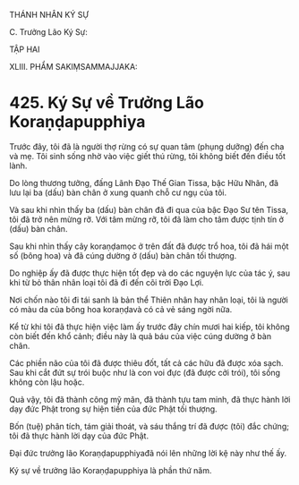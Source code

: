 THÁNH NHÂN KÝ SỰ

C. Trưởng Lão Ký Sự:

TẬP HAI

XLIII. PHẨM SAKIṂSAMMAJJAKA:

# 425. Ký Sự về Trưởng Lão Koraṇḍapupphiya

Trước đây, tôi đã là người thợ rừng có sự quan tâm (phụng dưỡng) đến cha và mẹ. Tôi sinh sống nhờ vào việc giết thú rừng, tôi không biết đến điều tốt lành.

Do lòng thương tưởng, đấng Lãnh Đạo Thế Gian Tissa, bậc Hữu Nhãn, đã lưu lại ba (dấu) bàn chân ở xung quanh chỗ cư ngụ của tôi.

Và sau khi nhìn thấy ba (dấu) bàn chân đã đi qua của bậc Đạo Sư tên Tissa, tôi đã trở nên mừng rỡ. Với tâm mừng rỡ, tôi đã làm cho tâm được tịnh tín ở (dấu) bàn chân.

Sau khi nhìn thấy cây koraṇḍamọc ở trên đất đã được trổ hoa, tôi đã hái một số (bông hoa) và đã cúng dường ở (dấu) bàn chân tối thượng.

Do nghiệp ấy đã được thực hiện tốt đẹp và do các nguyện lực của tác ý, sau khi từ bỏ thân nhân loại tôi đã đi đến cõi trời Đạo Lợi.

Nơi chốn nào tôi đi tái sanh là bản thể Thiên nhân hay nhân loại, tôi là người có màu da của bông hoa koraṇḍavà có cả vẻ sáng ngời nữa.

Kể từ khi tôi đã thực hiện việc làm ấy trước đây chín mươi hai kiếp, tôi không còn biết đến khổ cảnh; điều này là quả báu của việc cúng dường ở bàn chân.

Các phiền não của tôi đã được thiêu đốt, tất cả các hữu đã được xóa sạch. Sau khi cắt đứt sự trói buộc như là con voi đực (đã được cởi trói), tôi sống không còn lậu hoặc.

Quả vậy, tôi đã thành công mỹ mãn, đã thành tựu tam minh, đã thực hành lời dạy đức Phật trong sự hiện tiền của đức Phật tối thượng.

Bốn (tuệ) phân tích, tám giải thoát, và sáu thắng trí đã được (tôi) đắc chứng; tôi đã thực hành lời dạy của đức Phật.

Đại đức trưởng lão Koraṇḍapupphiyađã nói lên những lời kệ này như thế ấy.

Ký sự về trưởng lão Koraṇḍapupphiya là phần thứ năm.
